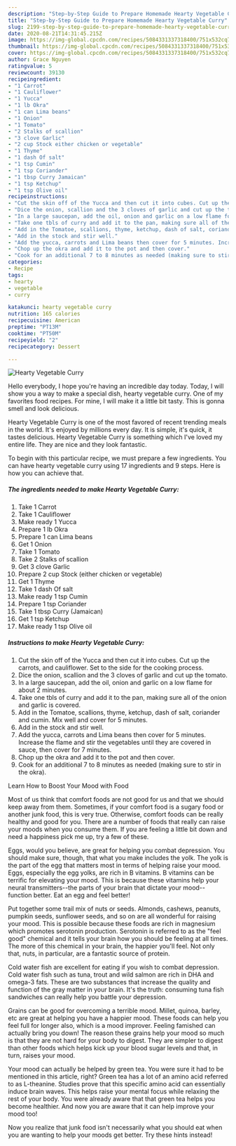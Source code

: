 ```yaml
---
description: "Step-by-Step Guide to Prepare Homemade Hearty Vegetable Curry"
title: "Step-by-Step Guide to Prepare Homemade Hearty Vegetable Curry"
slug: 2199-step-by-step-guide-to-prepare-homemade-hearty-vegetable-curry
date: 2020-08-21T14:31:45.215Z
image: https://img-global.cpcdn.com/recipes/5084331337318400/751x532cq70/hearty-vegetable-curry-recipe-main-photo.jpg
thumbnail: https://img-global.cpcdn.com/recipes/5084331337318400/751x532cq70/hearty-vegetable-curry-recipe-main-photo.jpg
cover: https://img-global.cpcdn.com/recipes/5084331337318400/751x532cq70/hearty-vegetable-curry-recipe-main-photo.jpg
author: Grace Nguyen
ratingvalue: 5
reviewcount: 39130
recipeingredient:
- "1 Carrot"
- "1 Cauliflower"
- "1 Yucca"
- "1 lb Okra"
- "1 can Lima beans"
- "1 Onion"
- "1 Tomato"
- "2 Stalks of scallion"
- "3 clove Garlic"
- "2 cup Stock either chicken or vegetable"
- "1 Thyme"
- "1 dash Of salt"
- "1 tsp Cumin"
- "1 tsp Coriander"
- "1 tbsp Curry Jamaican"
- "1 tsp Ketchup"
- "1 tsp Olive oil"
recipeinstructions:
- "Cut the skin off of the Yucca and then cut it into cubes. Cut up the carrots, and cauliflower. Set to the side for the cooking process."
- "Dice the onion, scallion and the 3 cloves of garlic and cut up the tomato."
- "In a large saucepan, add the oil, onion and garlic on a low flame for about 2 minutes."
- "Take one tbls of curry and add it to the pan, making sure all of the onion and garlic is covered."
- "Add in the Tomatoe, scallions, thyme, ketchup, dash of salt, coriander and cumin. Mix well and cover for 5 minutes."
- "Add in the stock and stir well."
- "Add the yucca, carrots and Lima beans then cover for 5 minutes. Increase the flame and stir the vegetables until they are covered in sauce, then cover for 7 minutes."
- "Chop up the okra and add it to the pot and then cover."
- "Cook for an additional 7 to 8 minutes as needed (making sure to stir in the okra)."
categories:
- Recipe
tags:
- hearty
- vegetable
- curry

katakunci: hearty vegetable curry 
nutrition: 165 calories
recipecuisine: American
preptime: "PT13M"
cooktime: "PT50M"
recipeyield: "2"
recipecategory: Dessert

---
```



![Hearty Vegetable Curry](https://img-global.cpcdn.com/recipes/5084331337318400/751x532cq70/hearty-vegetable-curry-recipe-main-photo.jpg)

Hello everybody, I hope you're having an incredible day today. Today, I will show you a way to make a special dish, hearty vegetable curry. One of my favorites food recipes. For mine, I will make it a little bit tasty. This is gonna smell and look delicious.

Hearty Vegetable Curry is one of the most favored of recent trending meals in the world. It's enjoyed by millions every day. It is simple, it's quick, it tastes delicious. Hearty Vegetable Curry is something which I've loved my entire life. They are nice and they look fantastic.




To begin with this particular recipe, we must prepare a few ingredients. You can have hearty vegetable curry using 17 ingredients and 9 steps. Here is how you can achieve that.

<!--inarticleads1-->

##### The ingredients needed to make Hearty Vegetable Curry:

1. Take 1 Carrot
1. Take 1 Cauliflower
1. Make ready 1 Yucca
1. Prepare 1 lb Okra
1. Prepare 1 can Lima beans
1. Get 1 Onion
1. Take 1 Tomato
1. Take 2 Stalks of scallion
1. Get 3 clove Garlic
1. Prepare 2 cup Stock (either chicken or vegetable)
1. Get 1 Thyme
1. Take 1 dash Of salt
1. Make ready 1 tsp Cumin
1. Prepare 1 tsp Coriander
1. Take 1 tbsp Curry (Jamaican)
1. Get 1 tsp Ketchup
1. Make ready 1 tsp Olive oil




<!--inarticleads2-->

##### Instructions to make Hearty Vegetable Curry:

1. Cut the skin off of the Yucca and then cut it into cubes. Cut up the carrots, and cauliflower. Set to the side for the cooking process.
1. Dice the onion, scallion and the 3 cloves of garlic and cut up the tomato.
1. In a large saucepan, add the oil, onion and garlic on a low flame for about 2 minutes.
1. Take one tbls of curry and add it to the pan, making sure all of the onion and garlic is covered.
1. Add in the Tomatoe, scallions, thyme, ketchup, dash of salt, coriander and cumin. Mix well and cover for 5 minutes.
1. Add in the stock and stir well.
1. Add the yucca, carrots and Lima beans then cover for 5 minutes. Increase the flame and stir the vegetables until they are covered in sauce, then cover for 7 minutes.
1. Chop up the okra and add it to the pot and then cover.
1. Cook for an additional 7 to 8 minutes as needed (making sure to stir in the okra).




Learn How to Boost Your Mood with Food


Most of us think that comfort foods are not good for us and that we should keep away from them. Sometimes, if your comfort food is a sugary food or another junk food, this is very true. Otherwise, comfort foods can be really healthy and good for you. There are a number of foods that really can raise your moods when you consume them. If you are feeling a little bit down and need a happiness pick me up, try a few of these.

Eggs, would you believe, are great for helping you combat depression. You should make sure, though, that what you make includes the yolk. The yolk is the part of the egg that matters most in terms of helping raise your mood. Eggs, especially the egg yolks, are rich in B vitamins. B vitamins can be terrific for elevating your mood. This is because these vitamins help your neural transmitters--the parts of your brain that dictate your mood--function better. Eat an egg and feel better!

Put together some trail mix of nuts or seeds. Almonds, cashews, peanuts, pumpkin seeds, sunflower seeds, and so on are all wonderful for raising your mood. This is possible because these foods are rich in magnesium which promotes serotonin production. Serotonin is referred to as the "feel good" chemical and it tells your brain how you should be feeling at all times. The more of this chemical in your brain, the happier you'll feel. Not only that, nuts, in particular, are a fantastic source of protein.

Cold water fish are excellent for eating if you wish to combat depression. Cold water fish such as tuna, trout and wild salmon are rich in DHA and omega-3 fats. These are two substances that increase the quality and function of the gray matter in your brain. It's the truth: consuming tuna fish sandwiches can really help you battle your depression. 

Grains can be good for overcoming a terrible mood. Millet, quinoa, barley, etc are great at helping you have a happier mood. These foods can help you feel full for longer also, which is a mood improver. Feeling famished can actually bring you down! The reason these grains help your mood so much is that they are not hard for your body to digest. They are simpler to digest than other foods which helps kick up your blood sugar levels and that, in turn, raises your mood.

Your mood can actually be helped by green tea. You were sure it had to be mentioned in this article, right? Green tea has a lot of an amino acid referred to as L-theanine. Studies prove that this specific amino acid can essentially induce brain waves. This helps raise your mental focus while relaxing the rest of your body. You were already aware that that green tea helps you become healthier. And now you are aware that it can help improve your mood too!

Now you realize that junk food isn't necessarily what you should eat when you are wanting to help your moods get better. Try  these hints  instead!

